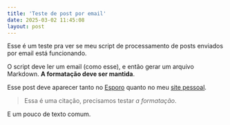 ```yaml
---
title: 'Teste de post por email'
date: 2025-03-02 11:45:08
layout: post
---
```

Esse é um teste pra ver se meu script de processamento de posts enviados por email está funcionando.

O script deve ler um email (como esse), e então gerar um arquivo Markdown. **A formatação deve ser mantida**.

Esse post deve aparecer tanto no [Esporo](https://esporo.net/) quanto no meu [site pessoal](https://arthr.me/).

> Essa é uma citação, precisamos testar _a formatação_.

E um pouco de texto comum.